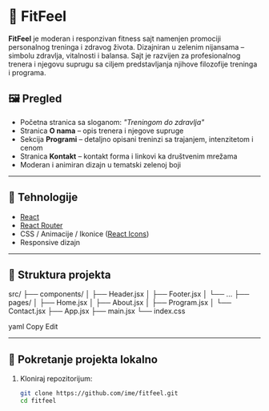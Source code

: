 # 💪 FitFeel

**FitFeel** je moderan i responzivan fitness sajt namenjen promociji personalnog treninga i zdravog života. Dizajniran u zelenim nijansama – simbolu zdravlja, vitalnosti i balansa. Sajt je razvijen za profesionalnog trenera i njegovu suprugu sa ciljem predstavljanja njihove filozofije treninga i programa.

## 🖼️ Pregled

- Početna stranica sa sloganom: _"Treningom do zdravlja"_
- Stranica **O nama** – opis trenera i njegove supruge
- Sekcija **Programi** – detaljno opisani treninzi sa trajanjem, intenzitetom i cenom
- Stranica **Kontakt** – kontakt forma i linkovi ka društvenim mrežama
- Moderan i animiran dizajn u tematski zelenoj boji

---

## 🔧 Tehnologije

- [React](https://reactjs.org/)
- [React Router](https://reactrouter.com/)
- CSS / Animacije / Ikonice ([React Icons](https://react-icons.github.io/react-icons/))
- Responsive dizajn

---

## 📂 Struktura projekta

src/
├── components/
│ ├── Header.jsx
│ ├── Footer.jsx
│ └── ...
├── pages/
│ ├── Home.jsx
│ ├── About.jsx
│ ├── Program.jsx
│ └── Contact.jsx
├── App.jsx
├── main.jsx
└── index.css

yaml
Copy
Edit

---

## 🚀 Pokretanje projekta lokalno

1. Kloniraj repozitorijum:
   ```bash
   git clone https://github.com/ime/fitfeel.git
   cd fitfeel
